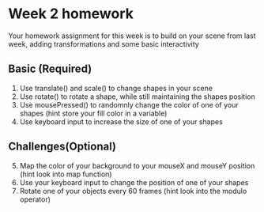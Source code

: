 # Week 2 homework

Your homework assignment for this week is to build on your scene from last week, adding transformations and some basic interactivity 

## Basic (Required)
1. Use translate() and scale() to change shapes in your scene
2. Use rotate() to rotate a shape, while still maintaining the shapes position 
3. Use mousePressed() to randomnly change the color of one of your shapes (hint store your fill color in a variable)
4. Use keyboard input to increase the size of one of your shapes

## Challenges(Optional)
5. Map the color of your background to your mouseX and mouseY position (hint look into map function)
6. Use your keyboard input to change the position of one of your shapes 
7. Rotate one of your objects every 60 frames (hint look into the modulo operator)